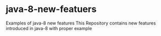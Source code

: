 # java-8-new-featuers
Examples of java-8 new features
This Repository contains new features introduced in java-8 with proper example
